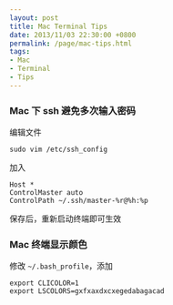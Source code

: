 ```yaml
---
layout: post
title: Mac Terminal Tips
date: 2013/11/03 22:30:00 +0800
permalink: /page/mac-tips.html
tags:
- Mac
- Terminal
- Tips
---
```


### Mac 下 ssh 避免多次输入密码

编辑文件

```
sudo vim /etc/ssh_config
```

加入

```
Host *   
ControlMaster auto  
ControlPath ~/.ssh/master-%r@%h:%p  
```

保存后，重新启动终端即可生效

### Mac 终端显示颜色

修改 `~/.bash_profile`，添加

```
export CLICOLOR=1
export LSCOLORS=gxfxaxdxcxegedabagacad
```

